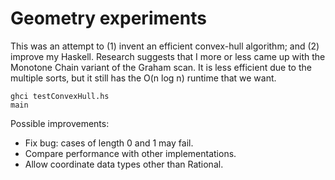 # Geometry experiments

This was an attempt to (1) invent an efficient convex-hull algorithm; and (2) improve my Haskell. Research suggests that I more or less came up with the Monotone Chain variant of the Graham scan. It is less efficient due to the multiple sorts, but it still has the O(n log n) runtime that we want.

````
ghci testConvexHull.hs
main
````

Possible improvements:
- Fix bug: cases of length 0 and 1 may fail.
- Compare performance with other implementations.
- Allow coordinate data types other than Rational.

